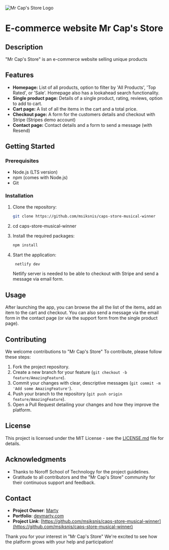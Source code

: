 ![Mr Cap's Store Logo](/assets/homepage.png)

# E-commerce website Mr Cap's Store

## Description

"Mr Cap's Store" is an e-commerce website selling unique products

## Features

- **Homepage:** List of all products, option to filter by 'All Products', 'Top Rated', or 'Sale'. Homepage also has a lookahead search functionality.
- **Single product page:** Details of a single product, rating, reviews, option to add to cart.
- **Cart page:** A list of all the items in the cart and a total price.
- **Checkout page:** A form for the customers details and checkout with Stripe (Stripes demo account)
- **Contact page:** Contact details and a form to send a message (with Resend)

## Getting Started

### Prerequisites

- Node.js (LTS version)
- npm (comes with Node.js)
- Git

### Installation

1. Clone the repository:

   ```bash
   git clone https://github.com/msiksnis/caps-store-musical-winner
   ```

2. cd caps-store-musical-winner

3. Install the required packages:

   ```bash
   npm install

   ```

4. Start the application:

   ```bash
    netlify dev
   ```

   Netlify server is needed to be able to checkout with Stripe and send a message via email form.

## Usage

After launching the app, you can browse the all the list of the items, add an item to the cart and checkout. You can also send a message via the email form in the contact page (or via the support form from the single product page).

## Contributing

We welcome contributions to "Mr Cap's Store" To contribute, please follow these steps:

1. Fork the project repository.
2. Create a new branch for your feature (`git checkout -b feature/AmazingFeature`).
3. Commit your changes with clear, descriptive messages (`git commit -m 'Add some AmazingFeature'`).
4. Push your branch to the repository (`git push origin feature/AmazingFeature`).
5. Open a Pull Request detailing your changes and how they improve the platform.

## License

This project is licensed under the MIT License - see the [LICENSE.md](LICENSE.md) file for details.

## Acknowledgments

- Thanks to Noroff School of Technology for the project guidelines.
- Gratitude to all contributors and the "Mr Cap's Store" community for their continuous support and feedback.

## Contact

- **Project Owner**: [Marty](devmarty@gmail.com)
- **Portfolio**: [devmarty.com](https://devmarty.com/)
- **Project Link**: [https://github.com/msiksnis/caps-store-musical-winner](https://github.com/msiksnis/caps-store-musical-winner)

Thank you for your interest in "Mr Cap's Store" We're excited to see how the platform grows with your help and participation!
